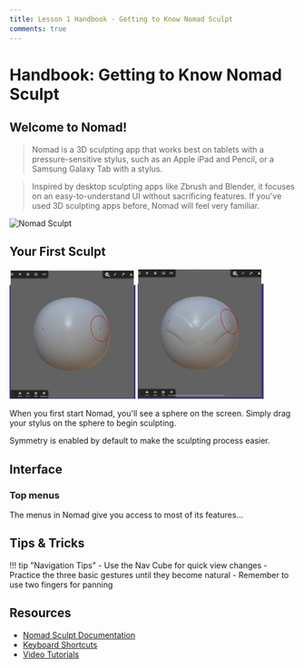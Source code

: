 ```yaml
---
title: Lesson 1 Handbook - Getting to Know Nomad Sculpt
comments: true
---
```


# **Handbook: Getting to Know Nomad Sculpt**

## **Welcome to Nomad!**

> Nomad is a 3D sculpting app that works best on tablets with a pressure-sensitive stylus, such as an Apple iPad and Pencil, or a Samsung Galaxy Tab with a stylus.

> Inspired by desktop sculpting apps like Zbrush and Blender, it focuses on an easy-to-understand UI without sacrificing features. If you've used 3D sculpting apps before, Nomad will feel very familiar.

![Nomad Sculpt](../images/1.jpg)

## **Your First Sculpt**

![Exercise 1](images/2.jpg)
![Exercise 2](images/3.jpg)

When you first start Nomad, you'll see a sphere on the screen. Simply drag your stylus on the sphere to begin sculpting.

Symmetry is enabled by default to make the sculpting process easier.

## **Interface**

### Top menus
The menus in Nomad give you access to most of its features...



## Tips & Tricks

!!! tip "Navigation Tips"
    - Use the Nav Cube for quick view changes
    - Practice the three basic gestures until they become natural
    - Remember to use two fingers for panning

## Resources

- [Nomad Sculpt Documentation](resources/docs.pdf)
- [Keyboard Shortcuts](resources/shortcuts.pdf)
- [Video Tutorials](resources/tutorials.pdf) 